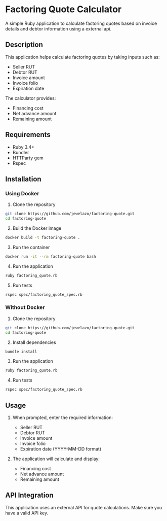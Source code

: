 # Factoring Quote Calculator

A simple Ruby application to calculate factoring quotes based on invoice details and debtor information using a external api.

## Description

This application helps calculate factoring quotes by taking inputs such as:
- Seller RUT
- Debtor RUT
- Invoice amount
- Invoice folio
- Expiration date

The calculator provides:
- Financing cost
- Net advance amount
- Remaining amount


## Requirements

- Ruby 3.4+
- Bundler
- HTTParty gem
- Rspec

## Installation

### Using Docker

1. Clone the repository
```bash
git clone https://github.com/jewelazo/factoring-quote.git
cd factoring-quote
```

2. Build the Docker image
```bash
docker build -t factoring-quote .
```

3. Run the container
```bash
docker run -it --rm factoring-quote bash
```
4. Run the application
```bash
ruby factoring_quote.rb
```
5. Run tests
```bash
rspec spec/factoring_quote_spec.rb
```

### Without Docker

1. Clone the repository
```bash
git clone https://github.com/jewelazo/factoring-quote.git
cd factoring-quote
```

2. Install dependencies
```bash
bundle install
```

3. Run the application
```bash
ruby factoring_quote.rb
```
4. Run tests
```bash
rspec spec/factoring_quote_spec.rb
```


## Usage

1. When prompted, enter the required information:
   - Seller RUT
   - Debtor RUT
   - Invoice amount
   - Invoice folio
   - Expiration date (YYYY-MM-DD format)

2. The application will calculate and display:
   - Financing cost
   - Net advance amount
   - Remaining amount

## API Integration

This application uses an external API for quote calculations. Make sure you have a valid API key.